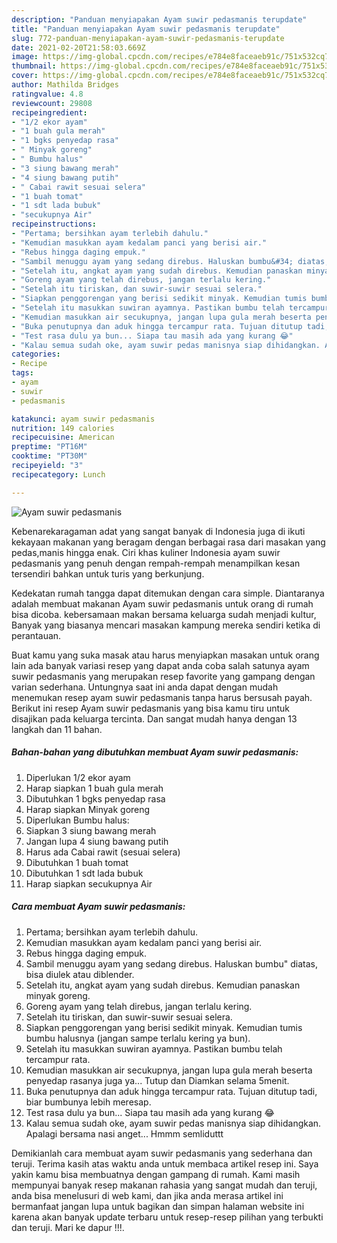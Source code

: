 ```yaml
---
description: "Panduan menyiapakan Ayam suwir pedasmanis terupdate"
title: "Panduan menyiapakan Ayam suwir pedasmanis terupdate"
slug: 772-panduan-menyiapakan-ayam-suwir-pedasmanis-terupdate
date: 2021-02-20T21:58:03.669Z
image: https://img-global.cpcdn.com/recipes/e784e8faceaeb91c/751x532cq70/ayam-suwir-pedasmanis-foto-resep-utama.jpg
thumbnail: https://img-global.cpcdn.com/recipes/e784e8faceaeb91c/751x532cq70/ayam-suwir-pedasmanis-foto-resep-utama.jpg
cover: https://img-global.cpcdn.com/recipes/e784e8faceaeb91c/751x532cq70/ayam-suwir-pedasmanis-foto-resep-utama.jpg
author: Mathilda Bridges
ratingvalue: 4.8
reviewcount: 29808
recipeingredient:
- "1/2 ekor ayam"
- "1 buah gula merah"
- "1 bgks penyedap rasa"
- " Minyak goreng"
- " Bumbu halus"
- "3 siung bawang merah"
- "4 siung bawang putih"
- " Cabai rawit sesuai selera"
- "1 buah tomat"
- "1 sdt lada bubuk"
- "secukupnya Air"
recipeinstructions:
- "Pertama; bersihkan ayam terlebih dahulu."
- "Kemudian masukkan ayam kedalam panci yang berisi air."
- "Rebus hingga daging empuk."
- "Sambil menuggu ayam yang sedang direbus. Haluskan bumbu&#34; diatas, bisa diulek atau diblender."
- "Setelah itu, angkat ayam yang sudah direbus. Kemudian panaskan minyak goreng."
- "Goreng ayam yang telah direbus, jangan terlalu kering."
- "Setelah itu tiriskan, dan suwir-suwir sesuai selera."
- "Siapkan penggorengan yang berisi sedikit minyak. Kemudian tumis bumbu halusnya (jangan sampe terlalu kering ya bun)."
- "Setelah itu masukkan suwiran ayamnya. Pastikan bumbu telah tercampur rata."
- "Kemudian masukkan air secukupnya, jangan lupa gula merah beserta penyedap rasanya juga ya... Tutup dan Diamkan selama 5menit."
- "Buka penutupnya dan aduk hingga tercampur rata. Tujuan ditutup tadi, biar bumbunya lebih meresap."
- "Test rasa dulu ya bun... Siapa tau masih ada yang kurang 😂"
- "Kalau semua sudah oke, ayam suwir pedas manisnya siap dihidangkan. Apalagi bersama nasi anget... Hmmm semliduttt"
categories:
- Recipe
tags:
- ayam
- suwir
- pedasmanis

katakunci: ayam suwir pedasmanis 
nutrition: 149 calories
recipecuisine: American
preptime: "PT16M"
cooktime: "PT30M"
recipeyield: "3"
recipecategory: Lunch

---
```



![Ayam suwir pedasmanis](https://img-global.cpcdn.com/recipes/e784e8faceaeb91c/751x532cq70/ayam-suwir-pedasmanis-foto-resep-utama.jpg)

Kebenarekaragaman adat yang sangat banyak di Indonesia juga di ikuti kekayaan makanan yang beragam dengan berbagai rasa dari masakan yang pedas,manis hingga enak. Ciri khas kuliner Indonesia ayam suwir pedasmanis yang penuh dengan rempah-rempah menampilkan kesan tersendiri bahkan untuk turis yang berkunjung.


Kedekatan rumah tangga dapat ditemukan dengan cara simple. Diantaranya adalah membuat makanan Ayam suwir pedasmanis untuk orang di rumah bisa dicoba. kebersamaan makan bersama keluarga sudah menjadi kultur, Banyak yang biasanya mencari masakan kampung mereka sendiri ketika di perantauan.



Buat kamu yang suka masak atau harus menyiapkan masakan untuk orang lain ada banyak variasi resep yang dapat anda coba salah satunya ayam suwir pedasmanis yang merupakan resep favorite yang gampang dengan varian sederhana. Untungnya saat ini anda dapat dengan mudah menemukan resep ayam suwir pedasmanis tanpa harus bersusah payah.
Berikut ini resep Ayam suwir pedasmanis yang bisa kamu tiru untuk disajikan pada keluarga tercinta. Dan sangat mudah hanya dengan 13 langkah dan 11 bahan.


<!--inarticleads1-->

##### Bahan-bahan yang dibutuhkan membuat Ayam suwir pedasmanis:

1. Diperlukan 1/2 ekor ayam
1. Harap siapkan 1 buah gula merah
1. Dibutuhkan 1 bgks penyedap rasa
1. Harap siapkan  Minyak goreng
1. Diperlukan  Bumbu halus:
1. Siapkan 3 siung bawang merah
1. Jangan lupa 4 siung bawang putih
1. Harus ada  Cabai rawit (sesuai selera)
1. Dibutuhkan 1 buah tomat
1. Dibutuhkan 1 sdt lada bubuk
1. Harap siapkan secukupnya Air




<!--inarticleads2-->

##### Cara membuat  Ayam suwir pedasmanis:

1. Pertama; bersihkan ayam terlebih dahulu.
1. Kemudian masukkan ayam kedalam panci yang berisi air.
1. Rebus hingga daging empuk.
1. Sambil menuggu ayam yang sedang direbus. Haluskan bumbu&#34; diatas, bisa diulek atau diblender.
1. Setelah itu, angkat ayam yang sudah direbus. Kemudian panaskan minyak goreng.
1. Goreng ayam yang telah direbus, jangan terlalu kering.
1. Setelah itu tiriskan, dan suwir-suwir sesuai selera.
1. Siapkan penggorengan yang berisi sedikit minyak. Kemudian tumis bumbu halusnya (jangan sampe terlalu kering ya bun).
1. Setelah itu masukkan suwiran ayamnya. Pastikan bumbu telah tercampur rata.
1. Kemudian masukkan air secukupnya, jangan lupa gula merah beserta penyedap rasanya juga ya... Tutup dan Diamkan selama 5menit.
1. Buka penutupnya dan aduk hingga tercampur rata. Tujuan ditutup tadi, biar bumbunya lebih meresap.
1. Test rasa dulu ya bun... Siapa tau masih ada yang kurang 😂
1. Kalau semua sudah oke, ayam suwir pedas manisnya siap dihidangkan. Apalagi bersama nasi anget... Hmmm semliduttt




Demikianlah cara membuat ayam suwir pedasmanis yang sederhana dan teruji. Terima kasih atas waktu anda untuk membaca artikel resep ini. Saya yakin kamu bisa membuatnya dengan gampang di rumah. Kami masih mempunyai banyak resep makanan rahasia yang sangat mudah dan teruji, anda bisa menelusuri di web kami, dan jika anda merasa artikel ini bermanfaat jangan lupa untuk bagikan dan simpan halaman website ini karena akan banyak update terbaru untuk resep-resep pilihan yang terbukti dan teruji. Mari ke dapur !!!. 
